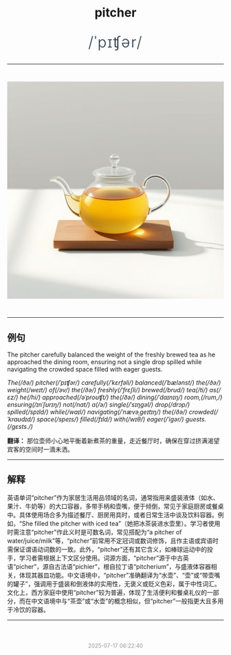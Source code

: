 <div align="center">

# pitcher

<div style="margin: 30px 0;">
<h1 style="font-size: 2.5em; font-weight: 300; letter-spacing: 2px; margin: 0; color: #2c3e50;">
/ˈpɪʧər/
</h1>
</div>

</div>

---

<div align="center" style="margin: 40px 0;">

![pitcher](images/pitcher.png)

</div>

---

## 例句

The pitcher carefully balanced the weight of the freshly brewed tea as he approached the dining room, ensuring not a single drop spilled while navigating the crowded space filled with eager guests.

*The(/ðə/) pitcher(/ˈpɪʧər/) carefully(/ˈkɛrfəli/) balanced(/ˈbælənst/) the(/ðə/) weight(/weɪt/) of(/əv/) the(/ðə/) freshly(/ˈfrɛʃli/) brewed(/brud/) tea(/ti/) as(/ɛz/) he(/hi/) approached(/əˈproʊʧt/) the(/ðə/) dining(/ˈdaɪnɪŋ/) room,(/rum,/) ensuring(/ɪnˈʃʊrɪŋ/) not(/nɑt/) a(/ə/) single(/ˈsɪŋgəl/) drop(/drɔp/) spilled(/spɪld/) while(/waɪl/) navigating(/ˈnævəˌgeɪtɪŋ/) the(/ðə/) crowded(/ˈkraʊdɪd/) space(/speɪs/) filled(/fɪld/) with(/wɪθ/) eager(/ˈigər/) guests.(/gɛsts./)*

**翻译：** 那位壶师小心地平衡着新煮茶的重量，走近餐厅时，确保在穿过挤满渴望宾客的空间时一滴未洒。

---

## 解释

英语单词“pitcher”作为家居生活用品领域的名词，通常指用来盛装液体（如水、果汁、牛奶等）的大口容器，多带手柄和壶嘴，便于倾倒，常见于家庭厨房或餐桌中。具体使用场合多为描述餐厅、厨房用具时，或者日常生活中谈及饮料容器。例如，“She filled the pitcher with iced tea”（她把冰茶装进水壶里）。学习者使用时需注意“pitcher”作此义时是可数名词，常见搭配为“a pitcher of water/juice/milk”等，“pitcher”前常用不定冠词或数词修饰，且作主语或宾语时需保证谓语动词数的一致。此外，“pitcher”还有其它含义，如棒球运动中的投手，学习者需根据上下文区分使用。词源方面，“pitcher”源于中古英语“picher”，源自古法语“pichier”，根自拉丁语“pitcherium”，与盛液体容器相关，体现其器皿功能。中文语境中，“pitcher”准确翻译为“水壶”、“壶”或“带壶嘴的罐子”，强调用于盛装和倒液体的实用性，无褒义或贬义色彩，属于中性词汇。文化上，西方家庭中使用“pitcher”较为普遍，体现了生活便利和餐桌礼仪的一部分，而在中文语境中与“茶壶”或“水壶”的概念相似，但“pitcher”一般指更大且多用于冷饮的容器。


---

<div align="center" style="margin-top: 50px;">
<small style="color: #999; font-size: 0.9em;">2025-07-17 06:22:40</small>
</div>
